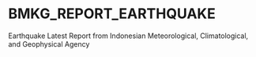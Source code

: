 # BMKG_REPORT_EARTHQUAKE
Earthquake Latest Report from Indonesian Meteorological, Climatological, and Geophysical Agency
